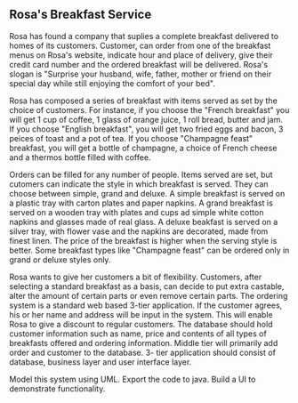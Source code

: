 
Rosa's Breakfast Service
------------------------

Rosa has found a company that suplies a complete breakfast delivered to homes of its customers. Customer, can order from one of the breakfast menus on Rosa's website, indicate hour and place of delivery, give their credit card number and the ordered breakfast will be delivered. Rosa's slogan is "Surprise your husband, wife, father, mother or friend on their special day while still enjoying the comfort of your bed".

Rosa has composed a series of breakfast with items served as set by the choice of customers. For instance, if you choose the "French breakfast" you will get 1 cup of coffee, 1 glass of orange juice, 1 roll bread, butter and jam. If you choose "English breakfast", you will get two fried eggs and bacon, 3 peices of toast and a pot of tea. If you choose "Champagne feast" breakfast, you will get a bottle of champagne, a choice of French cheese and a thermos bottle filled with coffee.

Orders can be filled for any number of people. Items served are set, but cutomers can indicate the style in which breakfast is served. They can choose between simple, grand and deluxe. A simple breakfast is served on a plastic tray with carton plates and paper napkins. A grand breakfast is served on a wooden tray with plates and cups ad simple white cotton napkins and glasses made of real glass. A deluxe beakfast is served on a silver tray, with flower vase and the napkins are decorated, made from finest linen. The price of the breakfast is higher when the serving style is better. Some breakfast types like "Champagne feast" can be ordered only in grand or deluxe styles only.

Rosa wants to give her customers a bit of flexibility. Customers, after selecting a standard breakfast as a basis, can decide to put extra castable, alter the amount of certain parts or even remove certain parts.
The ordering system is a standard web based 3-tier application. If the customer agrees, his or her name and address will be input in the system. This will enable Rosa to give a discount to regular customers. The database should hold customer information such as name, price and contents of all types of breakfasts offered and ordering information. Middle tier will primarily add order and customer to the database. 3- tier application should consist of database, business layer and user interface layer.

Model this system using UML. Export the code to java. Build a UI to demonstrate functionality.